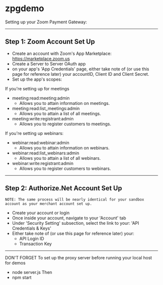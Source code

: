 # zpgdemo
Setting up your Zoom Payment Gateway:

---

## Step 1: Zoom Account Set Up

- Create an account with Zoom's App Marketplace: https://marketplace.zoom.us
- Create a Server to Server OAuth app
- on your app's 'App Credentials' page, either take note of (or use this page
  for reference later) your accountID, Client ID and Client Secret.
- Set up the app's scopes:

If you're setting up for meetings

- meeting:read:meeting:admin
  - Allows you to attain information on meetings.
- meeting:read:list_meetings:admin
  - Allows you to attain a list of all meetings.
- meeting:write:registrant:admin
  - Allows you to register customers to meetings.

If you're setting up webinars:

- webinar:read:webinar:admin
  - Allows you to attain information on webinars.
- webinar:read:list_webinars:admin
  - Allows you to attain a list of all webinars.
- webinar:write:registrant:admin
  - Allows you to register customers to webinars.

---

## Step 2: Authorize.Net Account Set Up

    NOTE: The same process will be nearly identical for your sandbox account as your merchant account set up.

- Create your account or login
- Once inside your account, navigate to your 'Account' tab
- Under 'Security Setting' subsection, select the link to your: 'API Credentials
  & Keys'
- Either take note of (or use this page for reference later) your:
  - API Login ID
  - Transaction Key

---

DON'T FORGET
To set up the proxy server before running your local host for demos
- node server.js
Then
- npm start
